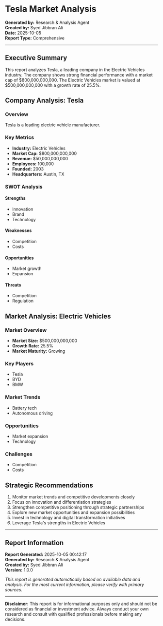 # Tesla Market Analysis

**Generated by:** Research & Analysis Agent  
**Created by:** Syed Jibbran Ali  
**Date:** 2025-10-05  
**Report Type:** Comprehensive

---

## Executive Summary

This report analyzes Tesla, a leading company in the Electric Vehicles industry. The company shows strong financial performance with a market cap of $800,000,000,000. The Electric Vehicles market is valued at $500,000,000,000 with a growth rate of 25.5%.

## Company Analysis: Tesla

### Overview
Tesla is a leading electric vehicle manufacturer.

### Key Metrics
- **Industry:** Electric Vehicles
- **Market Cap:** $800,000,000,000
- **Revenue:** $50,000,000,000
- **Employees:** 100,000
- **Founded:** 2003
- **Headquarters:** Austin, TX

### SWOT Analysis

#### Strengths
- Innovation
- Brand
- Technology

#### Weaknesses
- Competition
- Costs

#### Opportunities
- Market growth
- Expansion

#### Threats
- Competition
- Regulation

## Market Analysis: Electric Vehicles

### Market Overview
- **Market Size:** $500,000,000,000
- **Growth Rate:** 25.5%
- **Market Maturity:** Growing

### Key Players
- Tesla
- BYD
- BMW

### Market Trends
- Battery tech
- Autonomous driving

### Opportunities
- Market expansion
- Technology

### Challenges
- Competition
- Costs

## Strategic Recommendations

1. Monitor market trends and competitive developments closely
2. Focus on innovation and differentiation strategies
3. Strengthen competitive positioning through strategic partnerships
4. Explore new market opportunities and expansion possibilities
5. Invest in technology and digital transformation initiatives
6. Leverage Tesla's strengths in Electric Vehicles

---

## Report Information

**Report Generated:** 2025-10-05 00:42:17  
**Generated by:** Research & Analysis Agent  
**Created by:** Syed Jibbran Ali  
**Version:** 1.0.0

*This report is generated automatically based on available data and analysis. For the most current information, please verify with primary sources.*

---

**Disclaimer:** This report is for informational purposes only and should not be considered as financial or investment advice. Always conduct your own research and consult with qualified professionals before making any decisions.
